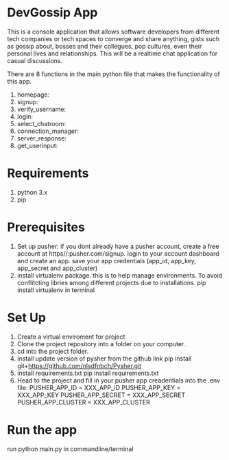 # DevGossip App
This is a console application that allows software developers from different tech companies or tech spaces to converge and share anything, gists such as gossip about, bosses and their collegues, pop cultures, even their personal lives and relationships. This will be a realtime chat application for casual discussions.

There are 8 functions in the main python file that makes the functionality of this app.

1. homepage:
2. signup:
3. verify_username: 
4. login:
5. select_chatroom:
6. connection_manager:
7. server_response:
8. get_userinput:

# Requirements
1. python 3.x
2. pip

# Prerequisites
1. Set up pusher:
if you dont already have a pusher account, create a free account at https//:pusher.com/signup.
login to your account dashboard and create an app. save your app credentials (app_id, app_key, app_secret and app_cluster)
2. install virtualenv package. this is to help manage environments. To avoid conflitcting libries among different projects due to installations.
pip install virtualenv in terminal


# Set Up
1. Create a virtual enviroment for project
2. Clone the project repository into a folder on your computer.
3. cd into the project folder.
4. install update version of pysher from the github link
	pip install git+https://github.com/nlsdfnbch/Pysher.git
5. install requirements.txt
	pip install requirements.txt
6. Head to the project and fill in your pusher app creadentials into the .env file:
PUSHER_APP_ID = XXX_APP_ID
PUSHER_APP_KEY = XXX_APP_KEY
PUSHER_APP_SECRET = XXX_APP_SECRET
PUSHER_APP_CLUSTER = XXX_APP_CLUSTER

# Run the app
run python main.py in commandline/terminal